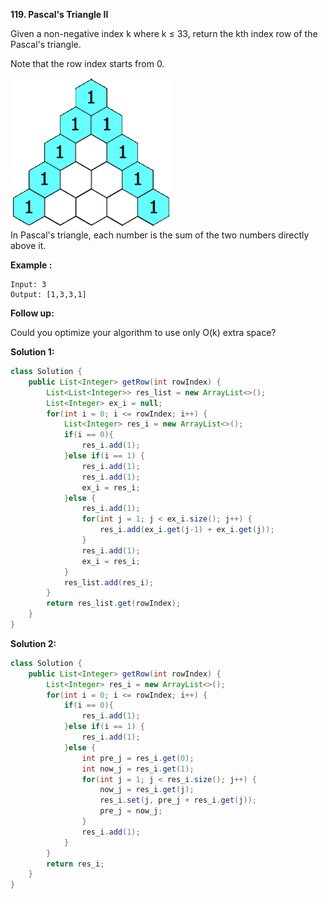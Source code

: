 **119. Pascal's Triangle II**

Given a non-negative index k where k ≤ 33, return the kth index row of the Pascal's triangle.

Note that the row index starts from 0.

![Pascal's Triangle](./gif/118.PascalTriangleAnimated2.gif) 
<br/>In Pascal's triangle, each number is the sum of the two numbers directly above it.

**Example :**
```
Input: 3
Output: [1,3,3,1]
```
**Follow up:**

Could you optimize your algorithm to use only O(k) extra space?

**Solution 1:**
```java
class Solution {
    public List<Integer> getRow(int rowIndex) {
        List<List<Integer>> res_list = new ArrayList<>();
        List<Integer> ex_i = null;
        for(int i = 0; i <= rowIndex; i++) {
            List<Integer> res_i = new ArrayList<>();            
            if(i == 0){                
                res_i.add(1);
            }else if(i == 1) {
                res_i.add(1);
                res_i.add(1);
                ex_i = res_i;
            }else {
                res_i.add(1);                
                for(int j = 1; j < ex_i.size(); j++) {
                    res_i.add(ex_i.get(j-1) + ex_i.get(j));
                }
                res_i.add(1);
                ex_i = res_i;
            }
            res_list.add(res_i);
        }
        return res_list.get(rowIndex);
    }
}
```

**Solution 2:**
```java
class Solution {
    public List<Integer> getRow(int rowIndex) {  
        List<Integer> res_i = new ArrayList<>(); 
        for(int i = 0; i <= rowIndex; i++) {                    
            if(i == 0){                
                res_i.add(1);
            }else if(i == 1) {                
                res_i.add(1);                
            }else {
                int pre_j = res_i.get(0);
                int now_j = res_i.get(1);
                for(int j = 1; j < res_i.size(); j++) {
                    now_j = res_i.get(j);
                    res_i.set(j, pre_j + res_i.get(j));
                    pre_j = now_j;
                }
                res_i.add(1);                
            }            
        }
        return res_i;
    }
}
```
